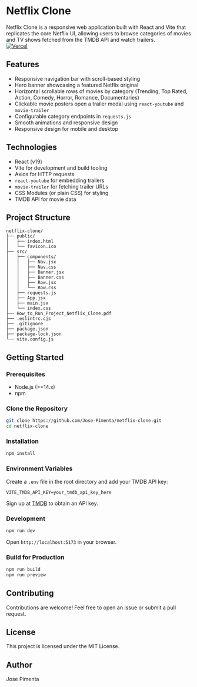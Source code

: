 # Netflix Clone

Netflix Clone is a responsive web application built with React and Vite that replicates the core Netflix UI, allowing users to browse categories of movies and TV shows fetched from the TMDB API and watch trailers.  
[![Vercel](https://img.shields.io/badge/Deploy-on_Vercel-000?style=flat&logo=vercel&logoColor=white)](https://netflix-clone.tiagopimenta.pt)

## Features

- Responsive navigation bar with scroll-based styling
- Hero banner showcasing a featured Netflix original
- Horizontal scrollable rows of movies by category (Trending, Top Rated, Action, Comedy, Horror, Romance, Documentaries)
- Clickable movie posters open a trailer modal using `react-youtube` and `movie-trailer`
- Configurable category endpoints in `requests.js`
- Smooth animations and responsive design
- Responsive design for mobile and desktop

## Technologies

- React (v19)
- Vite for development and build tooling
- Axios for HTTP requests
- `react-youtube` for embedding trailers
- `movie-trailer` for fetching trailer URLs
- CSS Modules (or plain CSS) for styling
- TMDB API for movie data

## Project Structure

```
netflix-clone/
├── public/
│   ├── index.html
│   └── favicon.ico
├── src/
│   ├── components/
│   │   ├── Nav.jsx
│   │   ├── Nav.css
│   │   ├── Banner.jsx
│   │   ├── Banner.css
│   │   ├── Row.jsx
│   │   └── Row.css
│   ├── requests.js
│   ├── App.jsx
│   ├── main.jsx
│   └── index.css
├── How_to_Run_Project_Netflix_Clone.pdf
├── .eslintrc.cjs
├── .gitignore
├── package.json
├── package-lock.json
└── vite.config.js
```

## Getting Started

### Prerequisites

- Node.js (>=14.x)
- npm

### Clone the Repository

```bash
git clone https://github.com/Jose-Pimenta/netflix-clone.git
cd netflix-clone
```

### Installation

```bash
npm install
```

### Environment Variables

Create a `.env` file in the root directory and add your TMDB API key:

```
VITE_TMDB_API_KEY=your_tmdb_api_key_here
```

Sign up at [TMDB](https://www.themoviedb.org/) to obtain an API key.

### Development

```bash
npm run dev
```

Open `http://localhost:5173` in your browser.

### Build for Production

```bash
npm run build
npm run preview
```

## Contributing

Contributions are welcome! Feel free to open an issue or submit a pull request.

## License

This project is licensed under the MIT License.

## Author

Jose Pimenta
